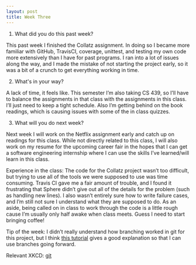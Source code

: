 ```yaml
---
layout: post
title: Week Three
---
```

1. What did you do this past week? 

This past week I finished the Collatz assignment. In doing so I became more familiar with GitHub, TravisCI, coverage, unittest, and testing my own code more extensively than I have for past programs. I ran into a lot of issues along the way, and I made the mistake of not starting the project early, so it was a bit of a crunch to get everything working in time.

2. What's in your way?

A lack of time, it feels like. This semester I’m also taking CS 439, so I’ll have to balance the assignments in that class with the assignments in this class. I’ll just need to keep a tight schedule. Also I’m getting behind on the book readings, which is causing issues with some of the in class quizzes.

3. What will you do next week?

Next week I will work on the Netflix assignment early and catch up on readings for this class. While not directly related to this class, I will also work on my resume for the upcoming career fair in the hopes that I can get a software engineering internship where I can use the skills I’ve learned/will learn in this class.

Experience in the class:
    The code for the Collatz project wasn’t too difficult, but trying to use all of the tools we were supposed to use was time consuming. Travis CI gave me a fair amount of trouble, and I found it frustrating that Sphere didn’t give out all of the details for the problem (such as handling new lines). I also wasn’t entirely sure how to write failure cases, and I’m still not sure I understand what they are supposed to do. As an aside, being called on in class to work through the code is a little rough cause I’m usually only half awake when class meets. Guess I need to start bringing coffee!


Tip of the week: I didn’t really understand how branching worked in git for this project, but I think [this tutorial](https://www.atlassian.com/git/tutorials/using-branches) gives a good explanation so that I can use branches going forward. 

Relevant XKCD: [git](https://xkcd.com/1597/)
